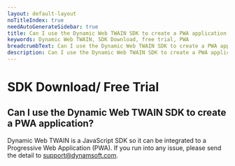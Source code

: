 ```yaml
---
layout: default-layout
noTitleIndex: true
needAutoGenerateSidebar: true
title: Can I use the Dynamic Web TWAIN SDK to create a PWA application
keywords: Dynamic Web TWAIN, SDK Download, free trial, PWA
breadcrumbText: Can I use the Dynamic Web TWAIN SDK to create a PWA application?
description: Can I use the Dynamic Web TWAIN SDK to create a PWA application?
---
```


# SDK Download/ Free Trial

## Can I use the Dynamic Web TWAIN SDK to create a PWA application?

Dynamic Web TWAIN is a JavaScript SDK so it can be integrated to a Progressive Web Application (PWA). If you run into any issue, please send the detail to <a href="mailto:support@dynamsoft.com"> support@dynamsoft.com</a>.
